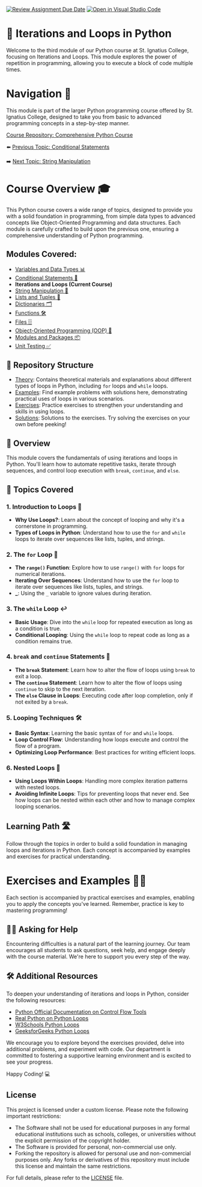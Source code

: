 [![Review Assignment Due Date](https://classroom.github.com/assets/deadline-readme-button-22041afd0340ce965d47ae6ef1cefeee28c7c493a6346c4f15d667ab976d596c.svg)](https://classroom.github.com/a/oRrdDvT-)
[![Open in Visual Studio Code](https://classroom.github.com/assets/open-in-vscode-2e0aaae1b6195c2367325f4f02e2d04e9abb55f0b24a779b69b11b9e10269abc.svg)](https://classroom.github.com/online_ide?assignment_repo_id=15305110&assignment_repo_type=AssignmentRepo)
# 📘 Iterations and Loops in Python

Welcome to the third module of our Python course at St. Ignatius College, focusing on Iterations and Loops. This module explores the power of repetition in programming, allowing you to execute a block of code multiple times.

# Navigation 🧭

This module is part of the larger Python programming course offered by St. Ignatius College, designed to take you from basic to advanced programming concepts in a step-by-step manner. 

[Course Repository: Comprehensive Python Course](https://github.com/YuriODev/St-Ignatius-Python-Course)

⬅️  [Previous Topic: Conditional Statements](https://github.com/YuriODev/python-st-ignatius-02-simple-conditional-statements/blob/main/README.md)

➡️ [Next Topic: String Manipulation](https://github.com/YuriODev/python-st-ignatius-04-string-manipulation/blob/main/README.md)


# Course Overview 🎓

This Python course covers a wide range of topics, designed to provide you with a solid foundation in programming, from simple data types to advanced concepts like Object-Oriented Programming and data structures. Each module is carefully crafted to build upon the previous one, ensuring a comprehensive understanding of Python programming.

## Modules Covered:
- [Variables and Data Types 📊](https://github.com/YuriODev/python-st-ignatius-01-simple-data-types/blob/main/README.md) 
- [Conditional Statements 🔀](https://github.com/YuriODev/python-st-ignatius-02-simple-conditional-statements/blob/main/README.md)
- **Iterations and Loops (Current Course)**
- [String Manipulation 🧵](https://github.com/YuriODev/python-st-ignatius-04-string-manipulation/blob/main/README.md)
- [Lists and Tuples 📝](https://github.com/YuriODev/python-st-ignatius-05-lists-in-python/blob/main/README.md)
- [Dictionaries 🗂](https://github.com/YuriODev/python-st-ignatius-06-mastering-dictionaries/blob/main/README.md)
- [Functions 🛠](https://github.com/YuriODev/python-st-ignatius-07-functions-in-python/blob/main/README.md)
- [Files 🗄](https://github.com/YuriODev/python-st-ignatius-08-files-in-python/blob/main/README.md)
- [Object-Oriented Programming (OOP) 🤖](https://github.com/YuriODev/python-st-ignatius-09-oop/blob/main/README.md)
- [Modules and Packages 📦](https://github.com/YuriODev/python-st-ignatius-10-modules-and-packages/blob/main/README.md)
- [Unit Testing ✅](https://github.com/YuriODev/python-st-ignatius-11-unit-testing/blob/main/README.md)

## 📂 Repository Structure

- [Theory](./theory): Contains theoretical materials and explanations about different types of loops in Python, including `for` loops and `while` loops.
- [Examples](./examples): Find example problems with solutions here, demonstrating practical uses of loops in various scenarios.
- [Exercises](./exercises): Practice exercises to strengthen your understanding and skills in using loops.
- [Solutions](./solutions): Solutions to the exercises. Try solving the exercises on your own before peeking!

## 📝 Overview

This module covers the fundamentals of using iterations and loops in Python. You'll learn how to automate repetitive tasks, iterate through sequences, and control loop execution with `break`, `continue`, and `else`.

## 🧩 Topics Covered

### 1. Introduction to Loops 🎢
- **Why Use Loops?**: Learn about the concept of looping and why it's a cornerstone in programming.
- **Types of Loops in Python**: Understand how to use the `for` and `while` loops to iterate over sequences like lists, tuples, and strings.

### 2. The `for` Loop 🔁
- **The `range()` Function**: Explore how to use `range()` with `for` loops for numerical iterations.
- **Iterating Over Sequences**: Understand how to use the `for` loop to iterate over sequences like lists, tuples, and strings.
- **_**: Using the `_` variable to ignore values during iteration.

### 3. The `while` Loop ↩️
- **Basic Usage**: Dive into the `while` loop for repeated execution as long as a condition is true.
- **Conditional Looping**: Using the `while` loop to repeat code as long as a condition remains true.

### 4. `break` and `continue` Statements 🚦
- **The `break` Statement**: Learn how to alter the flow of loops using `break` to exit a loop.
- **The `continue` Statement**: Learn how to alter the flow of loops using `continue` to skip to the next iteration.
- **The `else` Clause in Loops**: Executing code after loop completion, only if not exited by a `break`.

### 5. Looping Techniques 🛠️
- **Basic Syntax**: Learning the basic syntax of `for` and `while` loops.
- **Loop Control Flow**: Understanding how loops execute and control the flow of a program.
- **Optimizing Loop Performance**: Best practices for writing efficient loops.

### 6. Nested Loops 🍱
- **Using Loops Within Loops**: Handling more complex iteration patterns with nested loops.
- **Avoiding Infinite Loops**: Tips for preventing loops that never end.
See how loops can be nested within each other and how to manage complex looping scenarios.

## Learning Path 🛣️

Follow through the topics in order to build a solid foundation in managing loops and iterations in Python. Each concept is accompanied by examples and exercises for practical understanding.

# Exercises and Examples 🏋️‍♂️

Each section is accompanied by practical exercises and examples, enabling you to apply the concepts you've learned. Remember, practice is key to mastering programming!

## 🙋‍♂️ Asking for Help

Encountering difficulties is a natural part of the learning journey. Our team encourages all students to ask questions, seek help, and engage deeply with the course material. We're here to support you every step of the way.

## 🛠 Additional Resources

To deepen your understanding of iterations and loops in Python, consider the following resources:

- [Python Official Documentation on Control Flow Tools](https://docs.python.org/3/tutorial/controlflow.html)
- [Real Python on Python Loops](https://realpython.com/python-for-loop/)
- [W3Schools Python Loops](https://www.w3schools.com/python/python_for_loops.asp)
- [GeeksforGeeks Python Loops](https://www.geeksforgeeks.org/loops-in-python/)

We encourage you to explore beyond the exercises provided, delve into additional problems, and experiment with code. Our department is committed to fostering a supportive learning environment and is excited to see your progress.

Happy Coding! 💻

## License

This project is licensed under a custom license. Please note the following important restrictions:

- The Software shall not be used for educational purposes in any formal educational institutions such as schools, colleges, or universities without the explicit permission of the copyright holder.
- The Software is provided for personal, non-commercial use only.
- Forking the repository is allowed for personal use and non-commercial purposes only. Any forks or derivatives of this repository must include this license and maintain the same restrictions.

For full details, please refer to the [LICENSE](./LICENSE) file.
